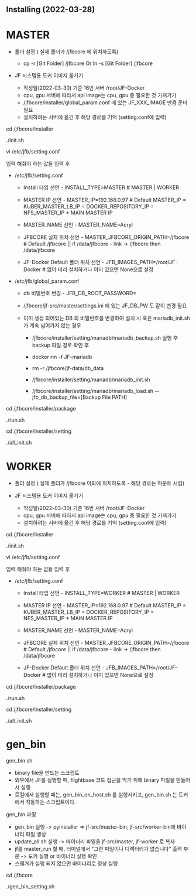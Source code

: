 
## Installing (2022-03-28)

# MASTER

* 폴더 설정 ( 실제 폴더가 /jfbcore 에 위치하도록)

    * cp -r [Git Folder]  /jfbcore   Or ln -s [Git Folder] /jfbcore
    
* JF 시스템용 도커 이미지 옮기기
   
    * 작성일(2022-03-30) 기준 16번 서버 /root/JF-Docker 
    * cpu, gpu 서버에 따라서 api image는 cpu, gpu 중 필요한 것 가져가기
    * /jfbcore/installer/global_param.conf 에 있는 JF_XXX_IMAGE 만큼 준비 필요
    * 설치하려는 서버에 옮긴 후 해당 경로를 기억 (setting.conf에 입력)

cd /jfbcore/installer

./init.sh

vi /etc/jfb/setting.conf 

입력 해줘야 하는 값들 입력 후


* /etc/jfb/setting.conf

    * Install 타입 선언  - INSTALL_TYPE=MASTER             # MASTER | WORKER

    * MASTER IP 선언 - MASTER_IP=192.168.0.97          # Default  MASTER_IP = KUBER_MASTER_LB_IP = DOCKER_REPOSITORY_IP = NFS_MASTER_IP   * MAIN MASTER IP

    * MASTER_NAME 선언 - MASTER_NAME=Acryl

    * JFBCORE 실제 위치 선언 - MASTER_JFBCORE_ORIGIN_PATH=/jfbcore   # Default /jfbcore || if /data/jfbcore - link -> /jfbcore  then /data/jfbcore

    * JF-Docker Default 폴더 위치 선언 - JFB_IMAGES_PATH=/root/JF-Docker # 없이 미리 설치하거나 이미 있으면 None으로 설정

* /etc/jfb/global_param.conf

    * db 비밀번호 변경 - JFB_DB_ROOT_PASSWORD=
    
    * /jfbcore/jf-src/master/settings.ini 에 있는 JF_DB_PW 도 같이 변경 필요

    * 이미 생성 되어있는 DB 의 비밀번호를 변경하여 설치 시 혹은 mariadb_init.sh 가 계속 넘어가지 않는 경우

        * /jfbcore/installer/setting/mariadb/mariadb_backup.sh 실행 후 backup 파일 경로 확인 후

        * docker rm -f JF-mariadb 

        * rm -r /jfbcore/jf-data/db_data 

        * /jfbcore/installer/setting/mariadb/mariadb_init.sh 

        * /jfbcore/installer/setting/mariadb/mariadb_load.sh --jfb_db_backup_file=[Backup File PATH]

cd /jfbcore/installer/package

./run.sh

cd /jfbcore/installer/setting

./all_init.sh

# WORKER

* 폴더 설정 ( 실제 폴더가 /jfbcore 이외에 위치하도록 - 해당 경로는 마운트 시킴)

* JF 시스템용 도커 이미지 옮기기
   
    * 작성일(2022-03-30) 기준 16번 서버 /root/JF-Docker 
    * cpu, gpu 서버에 따라서 api image는 cpu, gpu 중 필요한 것 가져가기
    * 설치하려는 서버에 옮긴 후 해당 경로를 기억 (setting.conf에 입력)

cd /jfbcore/installer

./init.sh

vi /etc/jfb/setting.conf 

입력 해줘야 하는 값들 입력 후

* /etc/jfb/setting.conf

    * Install 타입 선언  - INSTALL_TYPE=WORKER             # MASTER | WORKER

    * MASTER IP 선언 - MASTER_IP=192.168.0.97          # Default  MASTER_IP = KUBER_MASTER_LB_IP = DOCKER_REPOSITORY_IP = NFS_MASTER_IP   * MAIN MASTER IP

    * MASTER_NAME 선언 - MASTER_NAME=Acryl

    * JFBCORE 실제 위치 선언 - MASTER_JFBCORE_ORIGIN_PATH=/jfbcore   # Default /jfbcore || if /data/jfbcore - link -> /jfbcore  then /data/jfbcore

    * JF-Docker Default 폴더 위치 선언 - JFB_IMAGES_PATH=/root/JF-Docker # 없이 미리 설치하거나 이미 있으면 None으로 설정
    
cd /jfbcore/installer/package

./run.sh

cd /jfbcore/installer/setting

./all_init.sh


# gen_bin
gen_bin.sh
- binary file을 만드는 스크립트     
- 외부에서 JF를 실행할 때, flightbase 코드 접근을 막기 위해 binary 파일을 만들어서 실행   
- 로컬에서 실행할 때는, gen_bin_on_host.sh 를 실행시키고, gen_bin.sh 는 도커에서 작동하는 스크립트이다.

gen_bin 과정
- gen_bin 실행 -> pyinstaller => jf-src/master-bin, jf-src/worker-bin에 바이너리 파일 생성
- update_all.sh 실행 -> 바이너리 파일을 jf-src/master, jf-worker 로 복사
- jf를 master_run 할 때, 터미널에서 "그런 파일이나 디렉터리가 없습니다" 출력 부분 -> 도커 실행 or 바이너리 실행 확인
- 스웨거가 실행 되지 않으면 바이너리로 정상 실행

cd /jfbcore

./gen_bin_setting.sh
